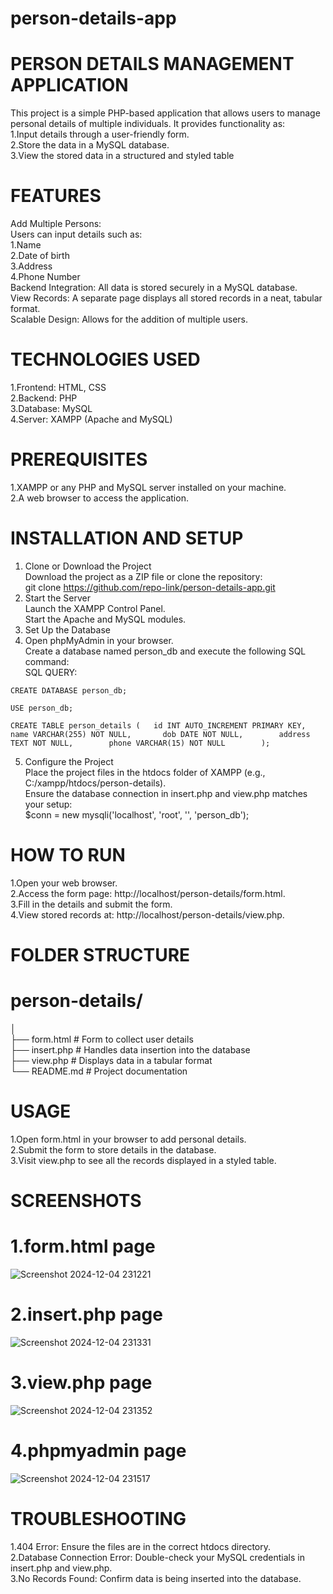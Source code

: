 # person-details-app 
# PERSON DETAILS MANAGEMENT APPLICATION    
This project is a simple PHP-based application that allows users to manage personal details of multiple individuals. It provides functionality as:   
1.Input details through a user-friendly form.   
2.Store the data in a MySQL database.   
3.View the stored data in a structured and styled table      

# FEATURES     
Add Multiple Persons:        
Users can input details such as:       
1.Name   
2.Date of birth   
3.Address   
4.Phone Number       
Backend Integration: All data is stored securely in a MySQL database.          
View Records: A separate page displays all stored records in a neat, tabular format.          
Scalable Design: Allows for the addition of multiple users.                

# TECHNOLOGIES USED         
1.Frontend: HTML, CSS         
2.Backend: PHP         
3.Database: MySQL         
4.Server: XAMPP (Apache and MySQL)            

# PREREQUISITES   
1.XAMPP or any PHP and MySQL server installed on your machine.   
2.A web browser to access the application.   

# INSTALLATION AND SETUP   
 1. Clone or Download the Project   
Download the project as a ZIP file or clone the repository:   
git clone https://github.com/repo-link/person-details-app.git   
 2. Start the Server   
Launch the XAMPP Control Panel.   
Start the Apache and MySQL modules.   
 3. Set Up the Database
 4. Open phpMyAdmin in your browser.     
Create a database named person_db and execute the following SQL command:   
 SQL QUERY: 
 
`CREATE DATABASE person_db;`  

`USE person_db;`  

`CREATE TABLE person_details (  
    id INT AUTO_INCREMENT PRIMARY KEY,     
    name VARCHAR(255) NOT NULL,      
    dob DATE NOT NULL,       
    address TEXT NOT NULL,       
    phone VARCHAR(15) NOT NULL       
    );`  
    
  5. Configure the Project     
  Place the project files in the htdocs folder of XAMPP (e.g., C:/xampp/htdocs/person-details).    
  Ensure the database connection in insert.php and view.php matches your setup:    
  $conn = new mysqli('localhost', 'root', '', 'person_db');    

# HOW TO RUN   
1.Open your web browser.   
2.Access the form page: http://localhost/person-details/form.html.   
3.Fill in the details and submit the form.   
4.View stored records at: http://localhost/person-details/view.php.   

# FOLDER STRUCTURE   
# person-details/    
│        
├── form.html         # Form to collect user details   
├── insert.php        # Handles data insertion into the database   
├── view.php          # Displays data in a tabular format   
└── README.md         # Project documentation   

# USAGE   
1.Open form.html in your browser to add personal details.   
2.Submit the form to store details in the database.   
3.Visit view.php to see all the records displayed in a styled table.   

# SCREENSHOTS     
# 1.form.html page          
![Screenshot 2024-12-04 231221](https://github.com/user-attachments/assets/aa84b86b-25ca-42a9-9c8e-3da0168d01e3)
# 2.insert.php page         
![Screenshot 2024-12-04 231331](https://github.com/user-attachments/assets/c8f7d64b-ee26-4802-91e5-535d7618fe99) 
# 3.view.php page       
![Screenshot 2024-12-04 231352](https://github.com/user-attachments/assets/9aa86be6-c1ae-4a9b-9988-f6d44b1bb421) 
# 4.phpmyadmin page       
![Screenshot 2024-12-04 231517](https://github.com/user-attachments/assets/7a5ee705-5953-45bf-88c6-2def9197ff4b)    

# TROUBLESHOOTING        
1.404 Error: Ensure the files are in the correct htdocs directory.    
2.Database Connection Error: Double-check your MySQL credentials in insert.php and view.php.    
3.No Records Found: Confirm data is being inserted into the database.    






